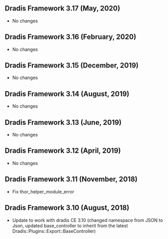 ## Dradis Framework 3.17 (May, 2020) ##

*   No changes

## Dradis Framework 3.16 (February, 2020) ##

*   No changes

## Dradis Framework 3.15 (December, 2019) ##

*   No changes

## Dradis Framework 3.14 (August, 2019) ##

*   No changes

## Dradis Framework 3.13 (June, 2019) ##

*   No changes

## Dradis Framework 3.12 (April, 2019) ##

*   No changes

## Dradis Framework 3.11 (November, 2018) ##

*   Fix thor_helper_module_error

## Dradis Framework 3.10 (August, 2018) ##

*   Update to work with dradis CE 3.10
    (changed namespace from JSON to Json,
    updated base_controller to inherit from the latest Dradis::Plugins::Export::BaseController)
